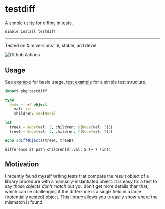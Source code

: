 
# testdiff

A simple utility for diffing in tests.

`nimble install testdiff`

---

Tested on Nim versions 1.6, stable, and devel.

![Github Actions](https://github.com/geotre/testdiff/workflows/Github%20Actions/badge.svg)

## Usage

See [example](/examples/example.nim) for basic usage, [test example](/examples/exampletest.nim) for a simple test structure.

```nim
import pkg/testdiff

type
  Node = ref object
    val: int
    children: seq[Node]

let
  treeA = Node(val: 3, children: @[Node(val: 5)])
  treeB = Node(val: 3, children: @[Node(val: 7)])

echo $diffObjects(treeA, treeB)
```
```difference at path children[0].val: 5 != 7 (int)```

## Motivation

I recently found myself writing tests that compare the result object of a library procedure with a manually-instantiated object. It is easy for a test to say _these objects don't match_ but you don't get more details than that, which can be challenging if the difference is a single field in a large (potentially nested) object. This library allows you to easily show where the mismatch is found.
